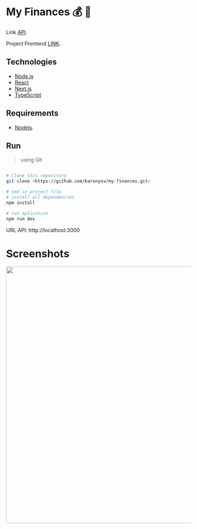 # My Finances :moneybag: :handbag:

Link [API](https://github.com/georgepiter/controlz).

Project Frontend [LINK](https://my-finances-app-2.netlify.app/).

## Technologies

- [Node.js](https://nodejs.org/en/)
- [React](https://pt-br.reactjs.org/)
- [Next.js](https://nextjs.org/)
- [TypeScript](https://www.typescriptlang.org/)

## Requirements
- [Nodejs](https://nodejs.org/en/download/).

## Run

> using Git

```sh

# Clone this repository
git clone <https://github.com/karenyov/my-finances.git>

# cmd in project file
# install all dependencies
npm install

# run aplication
npm run dev
```

URL API: http://localhost:3000

# Screenshots
<p align="center">
  <img src="https://github.com/karenyov/my-finances/blob/main/app.png" width="700">
</p>
